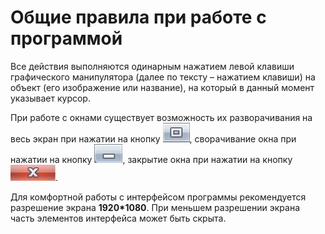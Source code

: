 # Общие правила при работе с программой

Все действия выполняются одинарным нажатием левой клавиши графического манипулятора (далее по тексту – нажатием 
клавиши) на объект (его изображение или название), на который в данный момент указывает курсор.

При работе с окнами существует возможность их разворачивания на весь экран при нажатии на кнопку 
![image](../../_assets/vdi/maximize.png), сворачивание окна при нажатии на кнопку 
![image](../../_assets/vdi/minimize.png), закрытие окна при нажатии на кнопку 
![image](../../_assets/vdi/cross.png).
    
Для комфортной работы с интерфейсом программы рекомендуется разрешение экрана **1920*1080**. При меньшем разрешении 
экрана часть элементов интерфейса может быть скрыта.
